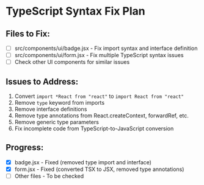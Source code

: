 # TypeScript Syntax Fix Plan

## Files to Fix:
- [ ] src/components/ui/badge.jsx - Fix import syntax and interface definition
- [ ] src/components/ui/form.jsx - Fix multiple TypeScript syntax issues
- [ ] Check other UI components for similar issues

## Issues to Address:
1. Convert `import *React from "react"` to `import React from "react"`
2. Remove `type` keyword from imports
3. Remove interface definitions
4. Remove type annotations from React.createContext, forwardRef, etc.
5. Remove generic type parameters
6. Fix incomplete code from TypeScript-to-JavaScript conversion

## Progress:
- [x] badge.jsx - Fixed (removed type import and interface)
- [x] form.jsx - Fixed (converted TSX to JSX, removed type annotations)
- [ ] Other files - To be checked

